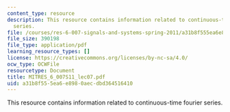```yaml
---
content_type: resource
description: This resource contains information related to continuous-time fourier
  series.
file: /courses/res-6-007-signals-and-systems-spring-2011/a31b8f555ea6e8980aecdbd364516410_MITRES_6_007S11_lec07.pdf
file_size: 390198
file_type: application/pdf
learning_resource_types: []
license: https://creativecommons.org/licenses/by-nc-sa/4.0/
ocw_type: OCWFile
resourcetype: Document
title: MITRES_6_007S11_lec07.pdf
uid: a31b8f55-5ea6-e898-0aec-dbd364516410
---
```

This resource contains information related to continuous-time fourier series.